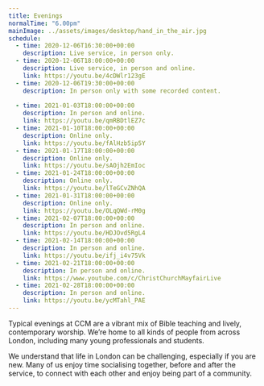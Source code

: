 ```yaml
---
title: Evenings
normalTime: "6.00pm"
mainImage: ../assets/images/desktop/hand_in_the_air.jpg
schedule:
  - time: 2020-12-06T16:30:00+00:00
    description: Live service, in person only.
  - time: 2020-12-06T18:00:00+00:00
    description: Live service, in person and online.
    link: https://youtu.be/4cDWlr123gE
  - time: 2020-12-06T19:30:00+00:00
    description: In person only with some recorded content.
  
  - time: 2021-01-03T18:00:00+00:00
    description: In person and online.
    link: https://youtu.be/qmRBDtlEZ7c
  - time: 2021-01-10T18:00:00+00:00
    description: Online only.
    link: https://youtu.be/fAlHzb5ip5Y
  - time: 2021-01-17T18:00:00+00:00
    description: Online only.
    link: https://youtu.be/sAOjh2EmIoc
  - time: 2021-01-24T18:00:00+00:00
    description: Online only.
    link: https://youtu.be/lTeGCvZNhQA
  - time: 2021-01-31T18:00:00+00:00
    description: Online only.
    link: https://youtu.be/OLqQWd-rM0g
  - time: 2021-02-07T18:00:00+00:00
    description: In person and online.
    link: https://youtu.be/HDJOvd5RgL4
  - time: 2021-02-14T18:00:00+00:00
    description: In person and online.
    link: https://youtu.be/ifj_i4v75Vk
  - time: 2021-02-21T18:00:00+00:00
    description: In person and online.
    link: https://www.youtube.com/c/ChristChurchMayfairLive
  - time: 2021-02-28T18:00:00+00:00
    description: In person and online.
    link: https://youtu.be/ycMTahl_PAE  
---
```

Typical evenings at CCM are a vibrant mix of Bible teaching and lively, contemporary worship. We’re home to all kinds of people from across London, including many young professionals and students.

We understand that life in London can be challenging, especially if you are new. Many of us enjoy time socialising together, before and after the service, to connect with each other and enjoy being part of a community.
